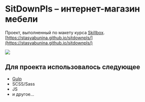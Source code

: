 # SitDownPls – интернет-магазин мебели

Проект, выполненный по макету курса [Skillbox](https://skillbox.ru/).
[https://stasyabunina.github.io/sitdownpls/](https://stasyabunina.github.io/sitdownpls/)

![](sitdownpls.gif)

## Для проекта использовалось следующее
+ [Gulp](https://gulpjs.com/) 
+ SCSS/Sass
+ JS
+ и другое...

